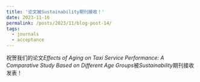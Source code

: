```yaml
---
title: '论文被Sustainability期刊接收！'
date: 2023-11-16
permalink: /posts/2023/11/blog-post-14/
tags:
  - journals
  - acceptance
---
```

祝贺我们的论文*Effects of Aging on Taxi Service Performance: A Comparative Study Based on Different Age Groups*被*Sustainability*期刊接收发表！
